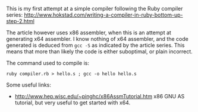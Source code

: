 This is my first attempt at a simple compiler following the Ruby
 compiler series:
 http://www.hokstad.com/writing-a-compiler-in-ruby-bottom-up-step-2.html

The article however uses x86 assembler, when this is an attempt at
generating x64 assembler.  I know nothing of x64 assembler, and the
code generated is deduced from `gcc -S` as indicated by the article
series.  This means that more than likely the code is either
suboptimal, or plain incorrect.

The command used to compile is:

    ruby compiler.rb > hello.s ; gcc -o hello hello.s

Some useful links:

* http://www.hep.wisc.edu/~pinghc/x86AssmTutorial.htm x86 GNU AS tutorial, but very useful to get started with x64.
